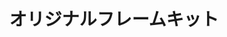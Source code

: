 ---
title: オリジナルフレームキット
description: 
lang: ja
layout: product-page
id: 4
priority: 0
説明: 
価格: 1000
在庫: 99
---
